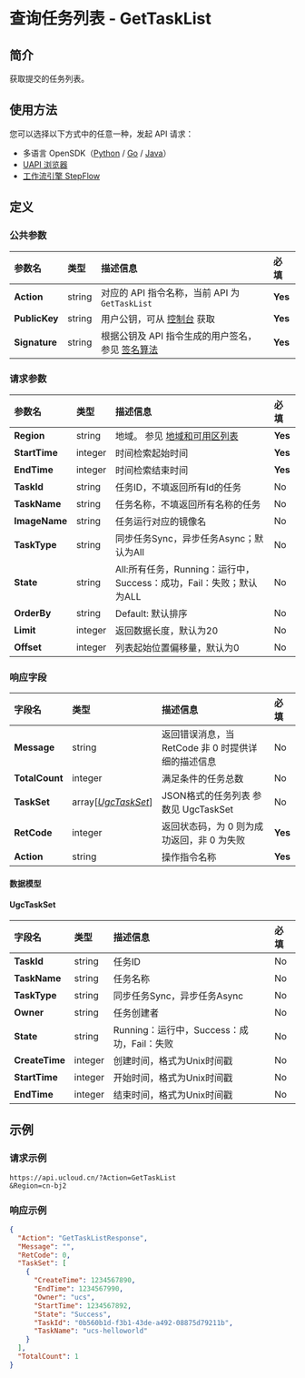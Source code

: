 # 查询任务列表 - GetTaskList

## 简介

获取提交的任务列表。





## 使用方法

您可以选择以下方式中的任意一种，发起 API 请求：
- 多语言 OpenSDK（[Python](https://github.com/ucloud/ucloud-sdk-python3) / [Go](https://github.com/ucloud/ucloud-sdk-go) / [Java](https://github.com/ucloud/ucloud-sdk-java)）
- [UAPI 浏览器](https://console.ucloud.cn/uapi/detail?id=GetTaskList)
- [工作流引擎 StepFlow](https://console.ucloud.cn/stepflow/manage/)

## 定义

### 公共参数

| 参数名 | 类型 | 描述信息 | 必填 |
|:---|:---|:---|:---|
| **Action**     | string  | 对应的 API 指令名称，当前 API 为 `GetTaskList`                        | **Yes** |
| **PublicKey**  | string  | 用户公钥，可从 [控制台](https://console.ucloud.cn/uapi/apikey) 获取                                             | **Yes** |
| **Signature**  | string  | 根据公钥及 API 指令生成的用户签名，参见 [签名算法](api/summary/signature.md)  | **Yes** |

### 请求参数

| 参数名 | 类型 | 描述信息 | 必填 |
|:---|:---|:---|:---|
| **Region** | string | 地域。 参见 [地域和可用区列表](api/summary/regionlist) |**Yes**|
| **StartTime** | integer | 时间检索起始时间 |**Yes**|
| **EndTime** | integer | 时间检索结束时间 |**Yes**|
| **TaskId** | string | 任务ID，不填返回所有Id的任务 |No|
| **TaskName** | string | 任务名称，不填返回所有名称的任务 |No|
| **ImageName** | string | 任务运行对应的镜像名 |No|
| **TaskType** | string | 同步任务Sync，异步任务Async；默认为All |No|
| **State** | string | All:所有任务，Running：运行中，Success：成功，Fail：失败；默认为ALL |No|
| **OrderBy** | string | Default: 默认排序 |No|
| **Limit** | integer | 返回数据长度，默认为20 |No|
| **Offset** | integer | 列表起始位置偏移量，默认为0 |No|

### 响应字段

| 字段名 | 类型 | 描述信息 | 必填 |
|:---|:---|:---|:---|
| **Message** | string | 返回错误消息，当 RetCode 非 0 时提供详细的描述信息 |No|
| **TotalCount** | integer | 满足条件的任务总数 |No|
| **TaskSet** | array[[*UgcTaskSet*](#UgcTaskSet)] | JSON格式的任务列表 参数见 UgcTaskSet |No|
| **RetCode** | integer | 返回状态码，为 0 则为成功返回，非 0 为失败 |**Yes**|
| **Action** | string | 操作指令名称 |**Yes**|

#### 数据模型


#### UgcTaskSet

| 字段名 | 类型 | 描述信息 | 必填 |
|:---|:---|:---|:---|
| **TaskId** | string | 任务ID |No|
| **TaskName** | string | 任务名称 |No|
| **TaskType** | string | 同步任务Sync，异步任务Async |No|
| **Owner** | string | 任务创建者 |No|
| **State** | string | Running：运行中，Success：成功，Fail：失败 |No|
| **CreateTime** | integer | 创建时间，格式为Unix时间戳 |No|
| **StartTime** | integer | 开始时间，格式为Unix时间戳 |No|
| **EndTime** | integer | 结束时间，格式为Unix时间戳 |No|

## 示例

### 请求示例
    
```
https://api.ucloud.cn/?Action=GetTaskList
&Region=cn-bj2
```

### 响应示例
    
```json
{
  "Action": "GetTaskListResponse",
  "Message": "",
  "RetCode": 0,
  "TaskSet": [
    {
      "CreateTime": 1234567890,
      "EndTime": 1234567990,
      "Owner": "ucs",
      "StartTime": 1234567892,
      "State": "Success",
      "TaskId": "0b560b1d-f3b1-43de-a492-08875d79211b",
      "TaskName": "ucs-helloworld"
    }
  ],
  "TotalCount": 1
}
```




